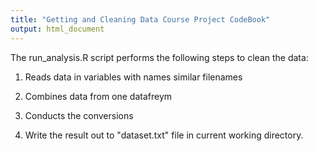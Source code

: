 ```yaml
---
title: "Getting and Cleaning Data Course Project CodeBook"
output: html_document
---
```


The run_analysis.R script performs the following steps to clean the data:

1.  Reads data in variables with names similar filenames

2.	Combines data from one datafreym

3.	Conducts the conversions

4.	Write the result out to "dataset.txt" file in current working directory.
